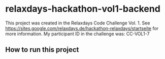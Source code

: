 # relaxdays-hackathon-vol1-backend

This project was created in the Relaxdays Code Challenge Vol. 1. See https://sites.google.com/relaxdays.de/hackathon-relaxdays/startseite for more information. My participant ID in the challenge was: CC-VOL1-7

## How to run this project
